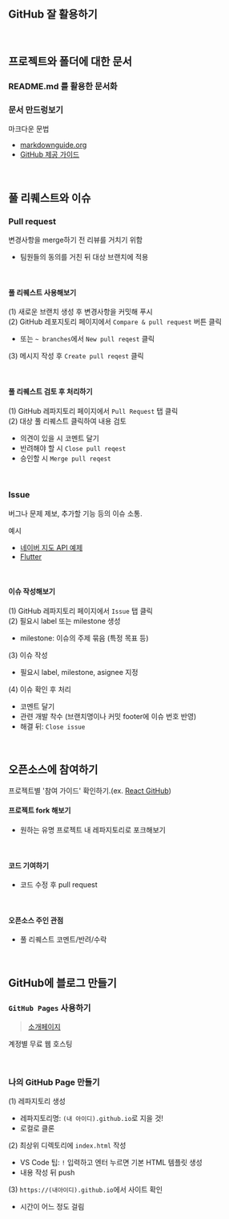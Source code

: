 ## GitHub 잘 활용하기

<br />

## 프로젝트와 폴더에 대한 문서

### README.md 를 활용한 문서화

### 문서 만드렁보기

마크다운 문법

- [markdownguide.org](https://www.markdownguide.org/cheat-sheet/)
- [GitHub 제공 가이드](https://docs.github.com/en/get-started/writing-on-github/getting-started-with-writing-and-formatting-on-github/basic-writing-and-formatting-syntax)

<br />

## 풀 리퀘스트와 이슈

### Pull request

변경사항을 merge하기 전 리뷰를 거치기 위함

- 팀원들의 동의를 거친 뒤 대상 브랜치에 적용

<br />

#### 풀 리퀘스트 사용해보기

(1) 새로운 브랜치 생성 후 변경사항을 커밋해 푸시<br />
(2) GitHub 레포지토리 페이지에서 `Compare & pull request` 버튼 클릭<br />

- 또는 `~ branches`에서 `New pull reqest` 클릭<br />

(3) 메시지 작성 후 `Create pull reqest` 클릭<br />

<br />

#### 풀 리퀘스트 검토 후 처리하기

(1) GitHub 레파지토리 페이지에서 `Pull Request` 탭 클릭<br />
(2) 대상 풀 리퀘스트 클릭하여 내용 검토

- 의견이 있을 시 코멘트 달기
- 반려해야 할 시 `Close pull reqest`
- 승인할 시 `Merge pull reqest`

<br />

### Issue

버그나 문제 제보, 추가할 기능 등의 이슈 소통.

예시

- [네이버 지도 API 예제](https://github.com/navermaps/maps.js)
- [Flutter](https://github.com/flutter/flutter)

<br />

#### 이슈 작성해보기

(1) GitHub 레파지토리 페이지에서 `Issue` 탭 클릭<br />
(2) 필요시 label 또는 milestone 생성<br />

- milestone: 이슈의 주제 묶음 (특정 목표 등)<br />

(3) 이슈 작성<br />

- 필요시 label, milestone, asignee 지정

(4) 이슈 확인 후 처리

- 코멘트 달기
- 관련 개발 착수 (브랜치명이나 커밋 footer에 이슈 번호 반영)
- 해결 뒤: `Close issue`

<br />

## 오픈소스에 참여하기

프로젝트별 '참여 가이드' 확인하기.(ex. [React GitHub](https://github.com/facebook/react))<br />

#### 프로젝트 fork 해보기<br />

- 원하는 유명 프로젝트 내 레파지토리로 포크해보기<br />

<br />

#### 코드 기여하기

- 코드 수정 후 pull request<br />

<br />

#### 오픈소스 주인 관점

- 풀 리퀘스트 코멘트/반려/수락<br />

<br />

## GitHub에 블로그 만들기

### `GitHub Pages` 사용하기

> [소개페이지](https://pages.github.com/)

계정별 무료 웹 호스팅

<br />

### 나의 GitHub Page 만들기

(1) 레파지토리 생성<br />

- 레파지토리명: `(내 아이디).github.io`로 지을 것!
- 로컬로 클론

(2) 최상위 디렉토리에 `index.html` 작성<br />

- VS Code 팁: `!` 입력하고 엔터 누르면 기본 HTML 템플릿 생성
- 내용 작성 뒤 push

(3) `https://(내아이디).github.io`에서 사이트 확인<br />

- 시간이 어느 정도 걸림
